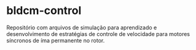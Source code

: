 # bldcm-control
Repositório com arquivos de simulação para aprendizado e desenvolvimento de estratégias de controle de velocidade para motores síncronos de íma permanente no rotor. 
